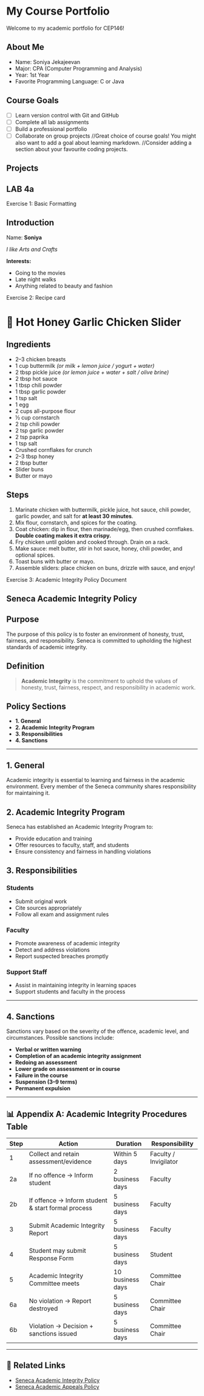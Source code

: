 # My Course Portfolio

Welcome to my academic portfolio for CEP146!

## About Me
- Name: Soniya Jekajeevan
- Major: CPA (Computer Programming and Analysis)
- Year: 1st Year 
- Favorite Programming Language: C or Java

## Course Goals 
- [ ] Learn version control with Git and GitHub
- [ ] Complete all lab assignments
- [ ] Build a professional portfolio
- [ ] Collaborate on group projects
//Great choice of course goals! You might also want to add a goal about learning markdown.
//Consider adding a section about your favourite coding projects.

## Projects
## LAB 4a
Exercise 1: Basic Formatting

## Introduction
Name: **Soniya**

_I like Arts and Crafts_

**Interests:**  
- Going to the movies  
- Late night walks  
- Anything related to beauty and fashion 


Exercise 2: Recipe card
# 🍯 Hot Honey Garlic Chicken Slider
## Ingredients
- 2–3 chicken breasts  
- 1 cup buttermilk *(or milk + lemon juice / yogurt + water)*  
- 2 tbsp pickle juice *(or lemon juice + water + salt / olive brine)*  
- 2 tbsp hot sauce  
- 1 tbsp chili powder  
- 1 tbsp garlic powder  
- 1 tsp salt  
- 1 egg  
- 2 cups all-purpose flour  
- ½ cup cornstarch  
- 2 tsp chili powder  
- 2 tsp garlic powder  
- 2 tsp paprika  
- 1 tsp salt  
- Crushed cornflakes for crunch  
- 2–3 tbsp honey  
- 2 tbsp butter  
- Slider buns  
- Butter or mayo  

## Steps
1. Marinate chicken with buttermilk, pickle juice, hot sauce, chili powder, garlic powder, and salt for **at least 30 minutes**.  
2. Mix flour, cornstarch, and spices for the coating.  
3. Coat chicken: dip in flour, then marinade/egg, then crushed cornflakes. **Double coating makes it extra crispy.**  
4. Fry chicken until golden and cooked through. Drain on a rack.  
5. Make sauce: melt butter, stir in hot sauce, honey, chili powder, and optional spices.  
6. Toast buns with butter or mayo.  
7. Assemble sliders: place chicken on buns, drizzle with sauce, and enjoy!  

Exercise 3: Academic Integrity Policy Document
## Seneca Academic Integrity Policy

## Purpose
The purpose of this policy is to foster an environment of honesty, trust, fairness, and responsibility. Seneca is committed to upholding the highest standards of academic integrity.  

## Definition
> **Academic Integrity** is the commitment to uphold the values of honesty, trust, fairness, respect, and responsibility in academic work.  

## Policy Sections
- **1. General**
- **2. Academic Integrity Program**
- **3. Responsibilities**
- **4. Sanctions**

---

## 1. General
Academic integrity is essential to learning and fairness in the academic environment. Every member of the Seneca community shares responsibility for maintaining it.  

## 2. Academic Integrity Program
Seneca has established an Academic Integrity Program to:  
- Provide education and training  
- Offer resources to faculty, staff, and students  
- Ensure consistency and fairness in handling violations  

## 3. Responsibilities
### Students
- Submit original work  
- Cite sources appropriately  
- Follow all exam and assignment rules  

### Faculty
- Promote awareness of academic integrity  
- Detect and address violations  
- Report suspected breaches promptly  

### Support Staff
- Assist in maintaining integrity in learning spaces  
- Support students and faculty in the process  

---

## 4. Sanctions
Sanctions vary based on the severity of the offence, academic level, and circumstances. Possible sanctions include:  
- **Verbal or written warning**  
- **Completion of an academic integrity assignment**  
- **Redoing an assessment**  
- **Lower grade on assessment or in course**  
- **Failure in the course**  
- **Suspension (3–9 terms)**  
- **Permanent expulsion**  

---

## 📊 Appendix A: Academic Integrity Procedures Table

| Step | Action | Duration | Responsibility |
|------|--------|----------|----------------|
| 1 | Collect and retain assessment/evidence | Within 5 days | Faculty / Invigilator |
| 2a | If no offence → Inform student | 2 business days | Faculty |
| 2b | If offence → Inform student & start formal process | 5 business days | Faculty |
| 3 | Submit Academic Integrity Report | 5 business days | Faculty |
| 4 | Student may submit Response Form | 5 business days | Student |
| 5 | Academic Integrity Committee meets | 10 business days | Committee Chair |
| 6a | No violation → Report destroyed | 5 business days | Committee Chair |
| 6b | Violation → Decision + sanctions issued | 5 business days | Committee Chair |

---

## 🔗 Related Links
- [Seneca Academic Integrity Policy](https://www.senecacollege.ca/about/policies/academic-integrity-policy.html)  
- [Seneca Academic Appeals Policy](https://www.senecacollege.ca/about/policies/academic-appeal-policy.html)  
